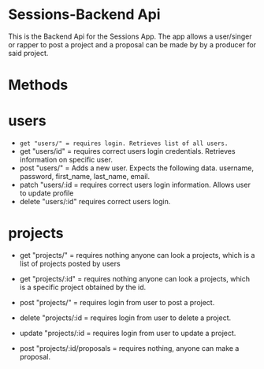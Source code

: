 # Sessions-Backend Api

This is the Backend Api for the Sessions App. The app allows a user/singer or rapper to post a project and a proposal can be made by by a producer for said project. 

# Methods 

# users 

* `get "users/" = requires login. Retrieves list of all users.`
* get "users/id" = requires correct users login credentials. Retrieves information on specific user.
* post "users/" = Adds a new user. Expects the following data. username, password, first_name, last_name, email.
* patch "users/:id = requires correct users login information. Allows user to update profile
* delete "users/:id" requires correct users login. 

# projects

* get "projects/" = requires nothing anyone can look a projects, which is a list of projects posted by users

* get "projects/:id" = requires nothing anyone can look a projects, which is a specific project obtained by the id.

* post "projects/" = requires login from user to post a project.

* delete "projects/:id = requires login from user to delete a project.

* update "projects/:id = requires login from user to update a project.

* post "projects/:id/proposals = requires nothing, anyone can make a proposal.

 

